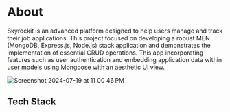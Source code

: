 # About
Skyrockit is an advanced platform designed to help users manage and track their job applications. 
This project focused on developing a robust MEN (MongoDB, Express.js, Node.js) stack application and demonstrates the implementation of essential CRUD operations.
This app incorporating features such as user authentication and embedding application data within user models using Mongoose with an aesthetic UI view.

![Screenshot 2024-07-19 at 11 00 46 PM](https://github.com/user-attachments/assets/e9d8c110-9360-4e18-9c1c-8fac757f5bf6)

## Tech Stack 
